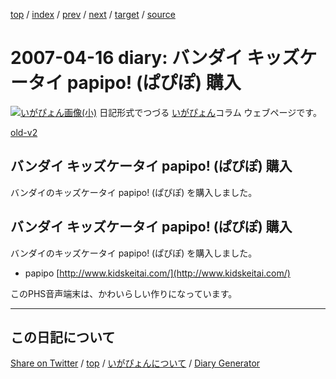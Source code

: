 [top](../index.html) 
 / [index](index.html) 
 / [prev](ig070414.html) 
 / [next](ig070417.html) 
 / [target](https://igapyon.github.io/diary/2007/ig070416.html) 
 / [source](https://github.com/igapyon/diary/blob/gh-pages/2007/ig070416.html.src.md) 

2007-04-16 diary: バンダイ キッズケータイ papipo! (ぱぴぽ) 購入
=====================================================================================================
[![いがぴょん画像(小)](https://igapyon.github.io/diary/images/iga200306s.jpg "いがぴょん")](https://igapyon.github.io/diary/memo/memoigapyon.html) 日記形式でつづる [いがぴょん](https://igapyon.github.io/diary/memo/memoigapyon.html)コラム ウェブページです。

[old-v2](ig070416-orig.html)

## バンダイ キッズケータイ papipo! (ぱぴぽ) 購入

バンダイのキッズケータイ papipo! (ぱぴぽ) を購入しました。


## バンダイ キッズケータイ papipo! (ぱぴぽ) 購入

バンダイのキッズケータイ papipo! (ぱぴぽ) を購入しました。

* papipo
  [http://www.kidskeitai.com/](http://www.kidskeitai.com/)

このPHS音声端末は、かわいらしい作りになっています。


----------------------------------------------------------------------------------------------------

## この日記について

[Share on Twitter](https://twitter.com/intent/tweet?hashtags=igapyon%2Cdiary%2C%E3%81%84%E3%81%8C%E3%81%B4%E3%82%87%E3%82%93&text=%E3%83%90%E3%83%B3%E3%83%80%E3%82%A4+%E3%82%AD%E3%83%83%E3%82%BA%E3%82%B1%E3%83%BC%E3%82%BF%E3%82%A4+papipo%21+%28%E3%81%B1%E3%81%B4%E3%81%BD%29+%E8%B3%BC%E5%85%A5&url=https%3A%2F%2Figapyon.github.io%2Fdiary%2F2007%2Fig070416.html) / [top](../index.html) / [いがぴょんについて](https://igapyon.github.io/diary/memo/memoigapyon.html) / [Diary Generator](https://github.com/igapyon/igapyonv3)
